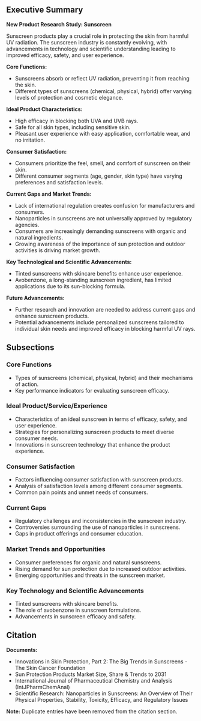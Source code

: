 ## Executive Summary

**New Product Research Study: Sunscreen**

Sunscreen products play a crucial role in protecting the skin from harmful UV radiation. The sunscreen industry is constantly evolving, with advancements in technology and scientific understanding leading to improved efficacy, safety, and user experience.

**Core Functions:**

* Sunscreens absorb or reflect UV radiation, preventing it from reaching the skin.
* Different types of sunscreens (chemical, physical, hybrid) offer varying levels of protection and cosmetic elegance.

**Ideal Product Characteristics:**

* High efficacy in blocking both UVA and UVB rays.
* Safe for all skin types, including sensitive skin.
* Pleasant user experience with easy application, comfortable wear, and no irritation.

**Consumer Satisfaction:**

* Consumers prioritize the feel, smell, and comfort of sunscreen on their skin.
* Different consumer segments (age, gender, skin type) have varying preferences and satisfaction levels.

**Current Gaps and Market Trends:**

* Lack of international regulation creates confusion for manufacturers and consumers.
* Nanoparticles in sunscreens are not universally approved by regulatory agencies.
* Consumers are increasingly demanding sunscreens with organic and natural ingredients.
* Growing awareness of the importance of sun protection and outdoor activities is driving market growth.

**Key Technological and Scientific Advancements:**

* Tinted sunscreens with skincare benefits enhance user experience.
* Avobenzone, a long-standing sunscreen ingredient, has limited applications due to its sun-blocking formula.

**Future Advancements:**

* Further research and innovation are needed to address current gaps and enhance sunscreen products.
* Potential advancements include personalized sunscreens tailored to individual skin needs and improved efficacy in blocking harmful UV rays.

## Subsections

### Core Functions

* Types of sunscreens (chemical, physical, hybrid) and their mechanisms of action.
* Key performance indicators for evaluating sunscreen efficacy.

### Ideal Product/Service/Experience

* Characteristics of an ideal sunscreen in terms of efficacy, safety, and user experience.
* Strategies for personalizing sunscreen products to meet diverse consumer needs.
* Innovations in sunscreen technology that enhance the product experience.

### Consumer Satisfaction

* Factors influencing consumer satisfaction with sunscreen products.
* Analysis of satisfaction levels among different consumer segments.
* Common pain points and unmet needs of consumers.

### Current Gaps

* Regulatory challenges and inconsistencies in the sunscreen industry.
* Controversies surrounding the use of nanoparticles in sunscreens.
* Gaps in product offerings and consumer education.

### Market Trends and Opportunities

* Consumer preferences for organic and natural sunscreens.
* Rising demand for sun protection due to increased outdoor activities.
* Emerging opportunities and threats in the sunscreen market.

### Key Technology and Scientific Advancements

* Tinted sunscreens with skincare benefits.
* The role of avobenzone in sunscreen formulations.
* Advancements in sunscreen efficacy and safety.

## Citation

**Documents:**

* Innovations in Skin Protection, Part 2: The Big Trends in Sunscreens - The Skin Cancer Foundation
* Sun Protection Products Market Size, Share & Trends to 2031
* International Journal of Pharmaceutical Chemistry and Analysis (IntJPharmChemAnal)
* Scientific Research: Nanoparticles in Sunscreens: An Overview of Their Physical Properties, Stability, Toxicity, Efficacy, and Regulatory Issues

**Note:** Duplicate entries have been removed from the citation section.